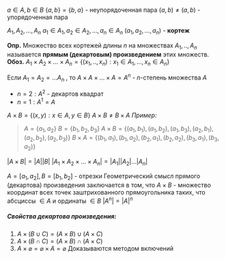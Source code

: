 $a \in A, b \in B$
$\{ a, b \} = \{ b, a \}$ - неупорядоченная пара
$(a, b) \not = (a, b)$ - упорядоченная пара

$A_{1}, A_{2}, \dots, A_{n}$
$a_{1} \in A_{1}, a_{2} \in A_{2}, \dots, a_{n} \in A_{n}$
$(a_{1}, a_{2}, \dots, a_{n})$ - **кортеж**

**Опр.** Множество всех кортежей длины $n$ на множествах $A_{1}, .., A_{n}$ называется
**прямым (декартовым) произведением** этих множеств.
**Обоз.** $A_{1} \times A_{2} \times \dots \times A_{n} = \{ (x_{1}, .., x_{n}): x_{1} \in A_{1}, \dots, x_{n} \in A_{n} \}$

Если $A_{1} = A_{2} = \dots A_{n}$ , то $A \times A \times \dots \times A = A^n$ - $n$-степень множества $A$
- $n = 2: A^2$ - декартов квадрат
- $n = 1: A^1 = A$

$A \times B = \{ (x, y): x \in A, y \in B \}$
$A \times B \not = B \times A$
*Пример:*
> $A = \{  a_{1}, a_{2} \}$
> $B = \{ b_{1}, b_{2}, b_{3} \}$
> $A \times B = \{ (a_{1}, b_{1}), (a_{1}, b_{2}), (a_{1}, b_{3}), (a_{2}, b_{1}), (a_{2}, b_{2}), (a_{2}, b_{3})\}$
> $B \times A = \{ (b_{1}, a_{1}), (b_{1}, a_{2}), (b_{2}, a_{1}), (b_{2}, a_{2}), (b_{3}, a_{1}), (b_{3}, a_{2})\}$

$|A \times B| = |A||B|$
$|A_{1} \times A_{2} \times \dots \times A_{n}| = |A_{1}||A_{2}|\dots|A_{n}|$

$A = [a_{1}, a_{2}], B = [b_{1}, b_{2}]$ - отрезки
Геометрический смысл прямого (декартова) произведения заключается в том, что $A \times B$ - множество координат всех точек заштрихованного прямоугольника таких, что абсциссы $\in A$ и ординаты $\in B$
$|A^n| = |A|^n$
##### Свойства декартова произведения:
1. $A \times (B \cup C) = (A \times B) \cup (A \times C)$
2. $A \times (B \cap C) = (A \times B) \cap (A \times C)$
3. $A \times \varnothing = \varnothing \times A = \varnothing$
Доказываются методом включений